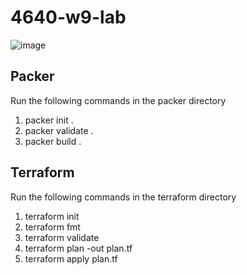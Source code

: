 # 4640-w9-lab
![image](https://github.com/user-attachments/assets/88ab6bfe-52c6-47fc-bc3d-e83bd8e08aba)

## Packer
Run the following commands in the packer directory
1. packer init .
2. packer validate .
3. packer build .

## Terraform
Run the following commands in the terraform directory
1. terraform init
2. terraform fmt
3. terraform validate
4. terraform plan -out plan.tf
5. terraform apply plan.tf
